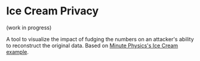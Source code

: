 # Ice Cream Privacy

(work in progress)

A tool to visualize the impact of fudging the numbers on an attacker's ability to reconstruct the original data. Based on [Minute Physics's Ice Cream example](https://youtu.be/pT19VwBAqKA?t=250).
